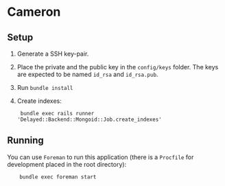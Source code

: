Cameron
=======

## Setup

1. Generate a SSH key-pair.
2. Place the private and the public key in the `config/keys` folder. The keys are expected to be named `id_rsa` and `id_rsa.pub`.
3. Run `bundle install`
4. Create indexes:
        
        bundle exec rails runner 'Delayed::Backend::Mongoid::Job.create_indexes'
        
## Running

You can use `Foreman` to run this application (there is a `Procfile` for development placed in the root directory):

        bundle exec foreman start